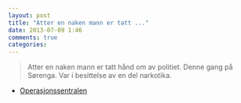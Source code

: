 ```yaml
---
layout: post
title: "Atter en naken mann er tatt ..."
date: 2013-07-09 1:46
comments: true
categories: 
---
```


> Atter en naken mann er tatt hånd om av politiet. Denne gang på Sørenga. Var i besittelse av en del narkotika.
- [Operasjonssentralen](https://www.twitter.com/oslopolitiops/status/354521900388593664)
